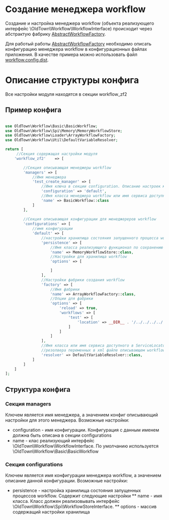 
# Создание менеджера workflow 
Создание и настройка менеджера workflow (объекта реализующего интерфейс \OldTown\Workflow\WorkflowInterface) 
происходит через абстрактую фабрику  [AbstractWorkflowFactory](src/Factory/AbstractWorkflowFactory.php).

Для работый работы [AbstractWorkflowFactory](src/Factory/AbstractWorkflowFactory.php) необходимо описать конфигурацию
менеджера workflow в конфигурационных файлах приложения. В качестве примера можно использовать файл [workflow.config.dist](config/workflow.config.dist).

# Описание структуры конфига 

Все настройки модуля находятся в секции workflow_zf2

## Пример конфига

```php

use OldTown\Workflow\Basic\BasicWorkflow;
use OldTown\Workflow\Spi\Memory\MemoryWorkflowStore;
use OldTown\Workflow\Loader\ArrayWorkflowFactory;
use OldTown\Workflow\Util\DefaultVariableResolver;

return [
     //Секция содержащая настройки модуля
    'workflow_zf2'    => [

        //Секция описывающая менеджеры workflow
        'managers' => [
            //Имя менеджера
            'test_create_manager' => [
                //Имя ключа в секции configuration. Описание настроек менеджера workflow
                'configuration' => 'default',
                //Имя класса менеджера workflow или имя сервиса доступного в ServiceLocator приложения
                'name' => BasicWorkflow::class
            ]
        ],
    
        //Секция описывающая конфигурации для менеджереров workflow
        'configurations' => [
            //имя конфигурации
            'default' => [
                //настройки хранилища состояния запущенного процесса workflow
                'persistence' => [
                    //Имя класса реализующего функционал по сохранению состояния workflow
                    'name' => MemoryWorkflowStore::class,
                    //Настройки для хранилища workflow
                    'options' => [

                    ]
                ],
                //Настройки фабрики создания workflow
                'factory' => [
                    //Имя фабрики
                    'name' => ArrayWorkflowFactory::class,
                    //Опции для фабрики
                    'options' => [
                        'reload' => true,
                        'workflows' => [
                            'test' => [
                                'location' => __DIR__ . '/../../../../../../../../config/workflow/example.xml'
                            ]
                        ]
                    ]
                ],
                //Имя класса или имя сервиса доступного в ServiceLocator приложения, реализующего функционал
                //резолвера переменных в xml файле описывающем workflow
                'resolver' => DefaultVariableResolver::class,
            ]
        ]
    ]
];

``` 

## Структура конфига


### Секция managers
Ключем является имя менеджера, а значением конфиг описывающий настройки для этого менеджера. Возможные настройки:

* configuration - имя конфигурации. Конфигурация с данным именем должна быть описана в секции configurations
* name - клас реализующий интерфейс \OldTown\Workflow\WorkflowInterface. По умолчанию используется \OldTown\Workflow\Basic\BasicWorkflow


### Секция configurations

Ключем является имя конфигурации менеджера workflow, а значением описание данной конфигурации. Возможные настройки:

* persistence - настройка хранилища состояния запущенных процессов workflow. Содержит следующие настройки
** name - имя класса. Класс должен реализовывать интерфейс \OldTown\Workflow\Spi\WorkflowStoreInterface.
** options - массив содержащий настройки хранилища